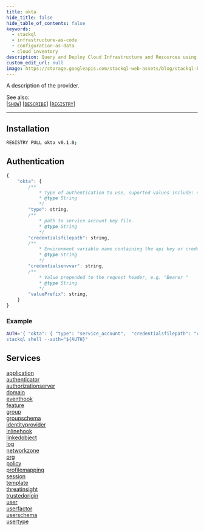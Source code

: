 ```yaml
---
title: okta
hide_title: false
hide_table_of_contents: false
keywords:
  - stackql
  - infrastructure-as-code
  - configuration-as-data
  - cloud inventory
description: Query and Deploy Cloud Infrastructure and Resources using SQL
custom_edit_url: null
image: https://storage.googleapis.com/stackql-web-assets/blog/stackql-blog-post-featured-image.png
---
```

A description of the provider.  
    

See also:   
[[` SHOW `]](https://stackql.io/docs/language-spec/show) [[` DESCRIBE `]](https://stackql.io/docs/language-spec/describe)  [[` REGISTRY `]](https://stackql.io/docs/language-spec/registry)
* * * 

## Installation
```bash
REGISTRY PULL okta v0.1.0;
```

## Authentication
```javascript
{
    "okta": {
        /**
            * Type of authentication to use, suported values include: service_account, api_key, basic
            * @type String
            */
        "type": string, 
        /**
            * path to service account key file.
            * @type String
            */
        "credentialsfilepath": string, 
        /**
            * Environment variable name containing the api key or credentials.
            * @type String
            */
        "credentialsenvvar": string, 
        /**
            * Value prepended to the request header, e.g. "Bearer "
            * @type String
            */
        "valuePrefix": string, 
    }
}
```
### Example
```bash
AUTH='{ "okta": { "type": "service_account",  "credentialsfilepath": "creds/sa-key.json" }}
stackql shell --auth="${AUTH}"
```
## Services
<div class="row">
<div class="providerDocColumn">
<a href="/providers/okta/application/index.md">application</a><br />
<a href="/providers/okta/authenticator/index.md">authenticator</a><br />
<a href="/providers/okta/authorizationserver/index.md">authorizationserver</a><br />
<a href="/providers/okta/domain/index.md">domain</a><br />
<a href="/providers/okta/eventhook/index.md">eventhook</a><br />
<a href="/providers/okta/feature/index.md">feature</a><br />
<a href="/providers/okta/group/index.md">group</a><br />
<a href="/providers/okta/groupschema/index.md">groupschema</a><br />
<a href="/providers/okta/identityprovider/index.md">identityprovider</a><br />
<a href="/providers/okta/inlinehook/index.md">inlinehook</a><br />
<a href="/providers/okta/linkedobject/index.md">linkedobject</a><br />
<a href="/providers/okta/log/index.md">log</a><br />
</div>
<div class="providerDocColumn">
<a href="/providers/okta/networkzone/index.md">networkzone</a><br />
<a href="/providers/okta/org/index.md">org</a><br />
<a href="/providers/okta/policy/index.md">policy</a><br />
<a href="/providers/okta/profilemapping/index.md">profilemapping</a><br />
<a href="/providers/okta/session/index.md">session</a><br />
<a href="/providers/okta/template/index.md">template</a><br />
<a href="/providers/okta/threatinsight/index.md">threatinsight</a><br />
<a href="/providers/okta/trustedorigin/index.md">trustedorigin</a><br />
<a href="/providers/okta/user/index.md">user</a><br />
<a href="/providers/okta/userfactor/index.md">userfactor</a><br />
<a href="/providers/okta/userschema/index.md">userschema</a><br />
<a href="/providers/okta/usertype/index.md">usertype</a><br />
</div>
</div>

